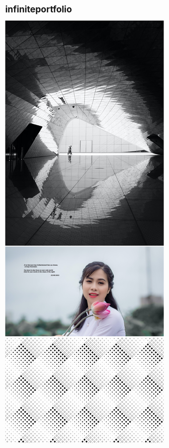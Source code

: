 # infiniteportfolio
![pexels-berk-ozdemir-3779814](https://github.com/magicickey/infiniteportfolio/blob/main/pexels-berk-ozdemir-3779814.jpg?raw=true)
![pexels-tu%E1%BA%A5n-ki%E1%BB%87t-jr-2411563%20(2](https://github.com/magicickey/infiniteportfolio/blob/main/pexels-tu%E1%BA%A5n-ki%E1%BB%87t-jr-2411563%20(2).jpg?raw=true)
![Black-and-White-Seamless-Square-Pattern-Graphics-3959241-1](https://github.com/magicickey/infiniteportfolio/blob/main/Black-and-White-Seamless-Square-Pattern-Graphics-3959241-1.jpg?raw=true)
